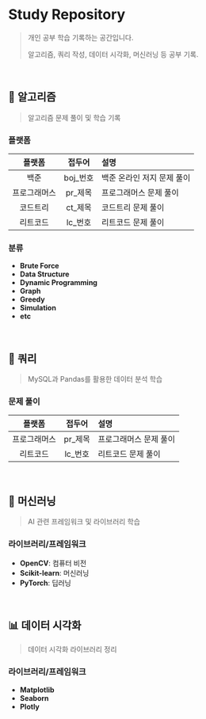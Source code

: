 # **Study Repository**

> 개인 공부 학습 기록하는 공간입니다.
> 
> 알고리즘, 쿼리 작성, 데이터 시각화, 머신러닝 등 공부 기록.

<br>

## 🧮 **알고리즘**
> 알고리즘 문제 풀이 및 학습 기록

### 플랫폼
| 플랫폼 | 접두어 | 설명 |
|:-----:|:------:|:-----|
| 백준 | boj_번호 | 백준 온라인 저지 문제 풀이 |
| 프로그래머스 | pr_제목 | 프로그래머스 문제 풀이 |
| 코드트리 | ct_제목 | 코드트리 문제 풀이 |
| 리트코드 | lc_번호 | 리트코드 문제 풀이 |

### 분류
- **Brute Force**
- **Data Structure**
- **Dynamic Programming**
- **Graph**
- **Greedy**
- **Simulation**
- **etc**

<br>

## 💾 **쿼리**
> MySQL과 Pandas를 활용한 데이터 분석 학습

### 문제 풀이
| 플랫폼 | 접두어 | 설명 |
|:-----:|:------:|:-----|
| 프로그래머스 | pr_제목 | 프로그래머스 문제 풀이 |
| 리트코드 | lc_번호 | 리트코드 문제 풀이 |


<br>

## 🤖 머신러닝
> AI 관련 프레임워크 및 라이브러리 학습

### 라이브러리/프레임워크
- **OpenCV**: 컴퓨터 비전
- **Scikit-learn**: 머신러닝
- **PyTorch**: 딥러닝

<br>

## 📊 데이터 시각화
> 데이터 시각화 라이브러리 정리

### 라이브러리/프레임워크
- **Matplotlib**
- **Seaborn**
- **Plotly**